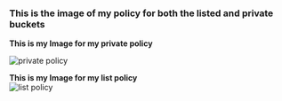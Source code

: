 ### This is the image of my policy for both the listed and private buckets


**This is my Image for my private policy**


![private policy](/policy_private_image.png)



**This is my Image for my list policy**                                                                                                                                                                                                                                                                                                                                                                       
![list policy](/policy_list_image.png)
